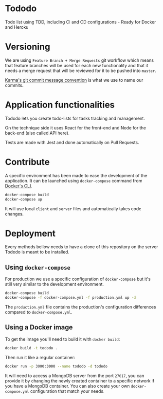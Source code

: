 # Tododo
Todo list using TDD, including CI and CD configurations - Ready for Docker and Heroku

# Versioning
We are using `Feature Branch + Merge Requests` git workflow which means that feature branches will be used for each new functionality and that it needs a merge request that will be reviewed for it to be pushed into `master`.

[Karma's git commit message convention](https://karma-runner.github.io/4.0/dev/git-commit-msg.html) is what we use to name our commits.

# Application functionalities
Tododo lets you create todo-lists for tasks tracking and management.

On the technique side it uses React for the front-end and Node for the back-end (also called API here).

Tests are made with Jest and done automatically on Pull Requests.

# Contribute
A specific environment has been made to ease the development of the application. It can be launched using `docker-compose` command from [Docker's CLI](https://www.docker.com/).

```bash
docker-compose build
docker-compose up
```

It will use local `client` and `server` files and automatically takes code changes.

# Deployment
Every methods bellow needs to have a clone of this repository on the server Tododo is meant to be installed.

## Using `docker-compose`
For production we use a specific configuration of `docker-compose` but it's still very similar to the development environment.

```bash
docker-compose build
docker-compose -f docker-compose.yml -f production.yml up -d
```

The `production.yml` file contains the production's configuration differences compared to `docker-compose.yml`.

## Using a Docker image
To get the image you'll need to build it with `docker build`:
```bash
docker build -t tododo .
```

Then run it like a regular container:
```bash
docker run -p 3000:3000 --name tododo -d tododo
```

It will need to access a MongoDB server from the port `27017`, you can provide it by changing the newly created container to a specific network if you have a MongoDB container. You can also create your own `docker-compose.yml` configuration that match your needs.
